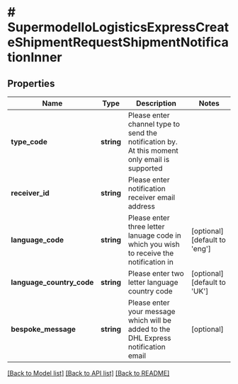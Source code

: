 # # SupermodelIoLogisticsExpressCreateShipmentRequestShipmentNotificationInner

## Properties

Name | Type | Description | Notes
------------ | ------------- | ------------- | -------------
**type_code** | **string** | Please enter channel type to send the notification by. At this moment only email is supported |
**receiver_id** | **string** | Please enter notification receiver email address |
**language_code** | **string** | Please enter three letter lanuage code in which you wish to receive the notification in | [optional] [default to 'eng']
**language_country_code** | **string** | Please enter two letter language country code | [optional] [default to 'UK']
**bespoke_message** | **string** | Please enter your message which will be added to the DHL Express notification email | [optional]

[[Back to Model list]](../../README.md#models) [[Back to API list]](../../README.md#endpoints) [[Back to README]](../../README.md)
